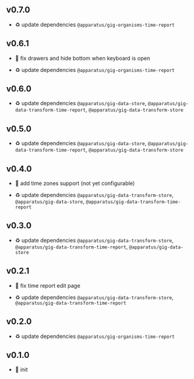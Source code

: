 ## v0.7.0

* ♻️ update dependencies `@apparatus/gig-organisms-time-report`

## v0.6.1

* 🐞 fix drawers and hide bottom when keyboard is open

* ♻️ update dependencies `@apparatus/gig-organisms-time-report`

## v0.6.0

* ♻️ update dependencies `@apparatus/gig-data-store`, `@apparatus/gig-data-transform-time-report`, `@apparatus/gig-data-transform-store`

## v0.5.0

* ♻️ update dependencies `@apparatus/gig-data-store`, `@apparatus/gig-data-transform-time-report`, `@apparatus/gig-data-transform-store`

## v0.4.0

* 🌱 add time zones support (not yet configurable)

* ♻️ update dependencies `@apparatus/gig-data-transform-store`, `@apparatus/gig-data-store`, `@apparatus/gig-data-transform-time-report`

## v0.3.0

* ♻️ update dependencies `@apparatus/gig-data-transform-store`, `@apparatus/gig-data-transform-time-report`, `@apparatus/gig-data-store`

## v0.2.1

* 🐞 fix time report edit page

* ♻️ update dependencies `@apparatus/gig-data-transform-store`, `@apparatus/gig-data-transform-time-report`

## v0.2.0

* ♻️ update dependencies `@apparatus/gig-organisms-time-report`

## v0.1.0

* 🐣 init
